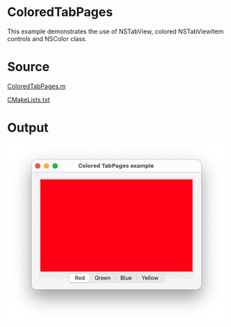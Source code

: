 # ColoredTabPages

This example demonstrates the use of NSTabView, colored NSTabViewItem controls and NSColor class.

# Source

[ColoredTabPages.m](./ColoredTabPages.m)

[CMakeLists.txt](./CMakeLists.txt)

# Output

![Screenshot](../../../docs/Pictures/ColoredTabPages.png)
